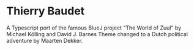 ﻿# Thierry Baudet
A Typescript port of the famous BlueJ project "The World of Zuul" by Michael Kölling and David J. Barnes
Theme changed to a Dutch political adventure by Maarten Dekker.
